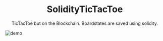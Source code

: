 <div align="center">
  
  # SolidityTicTacToe
  
TicTacToe but on the Blockchain. Boardstates are saved using solidity.
</div>


![demo](https://user-images.githubusercontent.com/43940682/271043003-cee1ac80-bae2-4e33-ab7b-8133a1d4185d.png)
